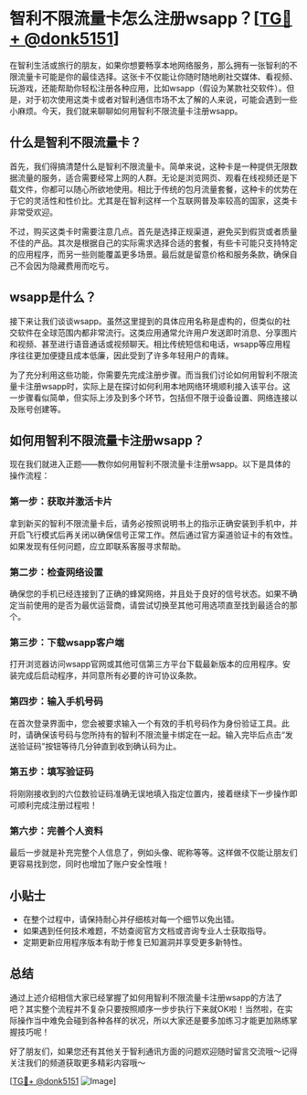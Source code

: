 # 智利不限流量卡怎么注册wsapp？[[TG💪+ @donk5151](https://t.me/s/donk5151)]

在智利生活或旅行的朋友，如果你想要畅享本地网络服务，那么拥有一张智利的不限流量卡可能是你的最佳选择。这张卡不仅能让你随时随地刷社交媒体、看视频、玩游戏，还能帮助你轻松注册各种应用，比如wsapp（假设为某款社交软件）。但是，对于初次使用这类卡或者对智利通信市场不太了解的人来说，可能会遇到一些小麻烦。今天，我们就来聊聊如何用智利不限流量卡注册wsapp。

## 什么是智利不限流量卡？

首先，我们得搞清楚什么是智利不限流量卡。简单来说，这种卡是一种提供无限数据流量的服务，适合需要经常上网的人群。无论是浏览网页、观看在线视频还是下载文件，你都可以随心所欲地使用。相比于传统的包月流量套餐，这种卡的优势在于它的灵活性和性价比。尤其是在智利这样一个互联网普及率较高的国家，这类卡非常受欢迎。

不过，购买这类卡时需要注意几点。首先是选择正规渠道，避免买到假货或者质量不佳的产品。其次是根据自己的实际需求选择合适的套餐，有些卡可能只支持特定的应用程序，而另一些则能覆盖更多场景。最后就是留意价格和服务条款，确保自己不会因为隐藏费用而吃亏。

## wsapp是什么？

接下来让我们谈谈wsapp。虽然这里提到的具体应用名称是虚构的，但类似的社交软件在全球范围内都非常流行。这类应用通常允许用户发送即时消息、分享图片和视频、甚至进行语音通话或视频聊天。相比传统短信和电话，wsapp等应用程序往往更加便捷且成本低廉，因此受到了许多年轻用户的青睐。

为了充分利用这些功能，你需要先完成注册步骤。而当我们讨论如何用智利不限流量卡注册wsapp时，实际上是在探讨如何利用本地网络环境顺利接入该平台。这一步骤看似简单，但实际上涉及到多个环节，包括但不限于设备设置、网络连接以及账号创建等。

## 如何用智利不限流量卡注册wsapp？

现在我们就进入正题——教你如何用智利不限流量卡注册wsapp。以下是具体的操作流程：

### 第一步：获取并激活卡片

拿到新买的智利不限流量卡后，请务必按照说明书上的指示正确安装到手机中，并开启飞行模式后再关闭以确保信号正常工作。然后通过官方渠道验证卡的有效性。如果发现有任何问题，应立即联系客服寻求帮助。

### 第二步：检查网络设置

确保您的手机已经连接到了正确的蜂窝网络，并且处于良好的信号状态。如果不确定当前使用的是否为最优运营商，请尝试切换至其他可用选项直至找到最适合的那个。

### 第三步：下载wsapp客户端

打开浏览器访问wsapp官网或其他可信第三方平台下载最新版本的应用程序。安装完成后启动程序，并同意所有必要的许可协议条款。

### 第四步：输入手机号码

在首次登录界面中，您会被要求输入一个有效的手机号码作为身份验证工具。此时，请确保该号码与您所持有的智利不限流量卡绑定在一起。输入完毕后点击“发送验证码”按钮等待几分钟直到收到确认码为止。

### 第五步：填写验证码

将刚刚接收到的六位数验证码准确无误地填入指定位置内，接着继续下一步操作即可顺利完成注册过程啦！

### 第六步：完善个人资料

最后一步就是补充完整个人信息了，例如头像、昵称等等。这样做不仅能让朋友们更容易找到您，同时也增加了账户安全性哦！

## 小贴士

- 在整个过程中，请保持耐心并仔细核对每一个细节以免出错。
- 如果遇到任何技术难题，不妨查阅官方文档或咨询专业人士获取指导。
- 定期更新应用程序版本有助于修复已知漏洞并享受更多新特性。

## 总结

通过上述介绍相信大家已经掌握了如何用智利不限流量卡注册wsapp的方法了吧？其实整个流程并不复杂只要按照顺序一步步执行下来就OK啦！当然啦，在实际操作当中难免会碰到各种各样的状况，所以大家还是要多加练习才能更加熟练掌握技巧呢！

好了朋友们，如果您还有其他关于智利通讯方面的问题欢迎随时留言交流哦～记得关注我们的频道获取更多精彩内容哦～

[[TG💪+ @donk5151](https://t.me/s/donk5151) ![Image](https://i.postimg.cc/rwNCRYN7/Snipaste-2025-04-30-17-27-05.png)]